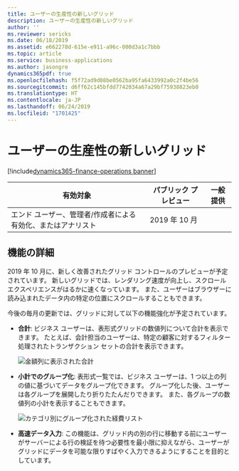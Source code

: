 ```yaml
---
title: ユーザーの生産性の新しいグリッド
description: ユーザーの生産性の新しいグリッド
author: ''
ms.reviewer: sericks
ms.date: 06/18/2019
ms.assetid: e662278d-615e-e911-a96c-000d3a1c7bbb
ms.topic: article
ms.service: business-applications
ms.author: jasongre
dynamics365pdf: true
ms.openlocfilehash: f5f72ad9d08be0562ba95fa6433992a0c2f4be56
ms.sourcegitcommit: d6ff62c145bfdd7742034a67a29bf75938823eb0
ms.translationtype: HT
ms.contentlocale: ja-JP
ms.lasthandoff: 06/24/2019
ms.locfileid: "1701425"
---
```

# <a name="user-productivity-new-grid"></a>ユーザーの生産性の新しいグリッド
[!include[dynamics365-finance-operations banner](../includes/dynamics365-finance-operations.md)]

| 有効対象    |  パブリック プレビュー | 一般提供 | 
| ---------- | ---------- |---------- |
|エンド ユーザー、管理者/作成者による有効化、またはアナリスト|2019 年 10 月| |



<!--note from editor: In first sentence below, should "October 2019" be "2019 release wave 2"?  -->



## <a name="feature-details"></a>機能の詳細
<!--feature detail start -->
2019 年 10 月に、新しく改善されたグリッド コントロールのプレビューが予定されています。 新しいグリッドでは、レンダリング速度が向上し、スクロール エクスペリエンスがはるかに速くなっています。 また、ユーザーはブラウザーに読み込まれたデータ内の特定の位置にスクロールすることもできます。 

今後の毎月の更新では、グリッドに対して以下の機能強化が予定されています。

- **合計**: ビジネス ユーザーは、表形式グリッドの数値列について合計を表示できます。 たとえば、会計担当のユーザーは、特定の顧客に対するフィルター処理されたトランザクション セットの合計を表示できます。 

  ![金額列に表示された合計](media/user-productivity-new-grid-1.png "")

- **小計でのグループ化**: 表形式一覧では、ビジネス ユーザーは、1 つ以上の列の値に基づいてデータをグループ化できます。 グループ化した後、ユーザーは各グループを展開したり折りたたんだりできます。 また、各グループの数値列の小計を表示することもできます。 

  ![カテゴリ別にグループ化された経費リスト](media/user-productivity-new-grid-2.png "") 

- **高速データ入力**: この機能は、グリッド内の別の行に移動する前にユーザーがサーバーによる行の検証を待つ必要性を最小限に抑えながら、ユーザーがグリッドにデータを可能な限りすばやく入力できるようにすることを目的としています。
<!--feature detail end -->










